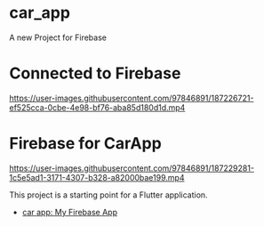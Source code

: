 # car_app

A new Project for Firebase

# Connected to Firebase

https://user-images.githubusercontent.com/97846891/187226721-ef525cca-0cbe-4e98-bf76-aba85d180d1d.mp4

# Firebase for CarApp
https://user-images.githubusercontent.com/97846891/187229281-1c5e5ad1-3171-4307-b328-a82000bae199.mp4

This project is a starting point for a Flutter application.

- [car app: My Firebase App](https://github.com/xurshid20222/CarApp)



